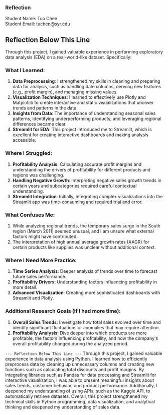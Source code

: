 ### Reflection

Student Name:  Tuo Chen  
Student Email:  tuchen@syr.edu

## Reflection Below This Line

Through this project, I gained valuable experience in performing exploratory data analysis (EDA) on a real-world-like dataset. Specifically:

### What I Learned:
1. **Data Preprocessing**: I strengthened my skills in cleaning and preparing data for analysis, such as handling date columns, deriving new features (e.g., profit margin), and managing missing values.
2. **Visualization Techniques**: I learned to effectively use Plotly and Matplotlib to create interactive and static visualizations that uncover trends and patterns in the data.
3. **Insights from Data**: The importance of understanding seasonal sales patterns, identifying underperforming products, and leveraging regional differences became clear.
4. **Streamlit for EDA**: This project introduced me to Streamlit, which is excellent for creating interactive dashboards and making analysis accessible.

### Where I Struggled:
1. **Profitability Analysis**: Calculating accurate profit margins and understanding the drivers of profitability for different products and regions was challenging.
2. **Handling Negative Growth**: Interpreting negative sales growth trends in certain years and subcategories required careful contextual understanding.
3. **Streamlit Integration**: Initially, integrating complex visualizations into the Streamlit app was time-consuming and required trial and error.

### What Confuses Me:
1. While analyzing regional trends, the temporary sales surge in the South region (March 2011) seemed unusual, and I am unsure what external factors might have contributed.
2. The interpretation of high annual average growth rates (AAGR) for certain products like supplies was unclear without additional context.

### Where I Need More Practice:
1. **Time Series Analysis**: Deeper analysis of trends over time to forecast future sales performance.
2. **Profitability Drivers**: Understanding factors influencing profitability in more detail.
3. **Advanced Visualization**: Creating more sophisticated dashboards with Streamlit and Plotly.

### Additional Research Goals (if I had more time):
1. **Overall Sales Trends**: Investigate how total sales evolved over time and identify significant fluctuations or anomalies that may require attention.
2. **Profitability Analysis**: Dive deeper into which products are more profitable, the factors influencing profitability, and how the company's overall profitability changed during the analyzed period.

`--- Reflection Below This Line ---`
Through this project, I gained valuable experience in data analysis using Python. I learned how to efficiently preprocess data by cleaning up unnecessary columns and creating new functions such as calculating total discounts and profit margins. By integrating libraries such as Pandas for data processing and Streamlit for interactive visualization, I was able to present meaningful insights about sales trends, customer behavior, and product performance. Additionally, I deepened my understanding of using APIs, such as the Kaggle API, to automatically retrieve datasets. Overall, this project strengthened my technical skills in Python programming, data visualization, and analytical thinking and deepened my understanding of sales data. 